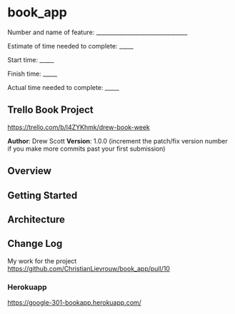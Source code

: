 # book_app

Number and name of feature: ________________________________

Estimate of time needed to complete: _____

Start time: _____

Finish time: _____

Actual time needed to complete: _____

## Trello Book Project
https://trello.com/b/l4ZYKhmk/drew-book-week

**Author**: Drew Scott
**Version**: 1.0.0 (increment the patch/fix version number if you make more commits past your first submission)

## Overview
<!-- Provide a high level overview of what this application is and why you are building it, beyond the fact that it's an assignment for a Code 301 class. (i.e. What's your problem domain?) -->

## Getting Started
<!-- What are the steps that a user must take in order to build this app on their own machine and get it running? -->

## Architecture
<!-- Provide a detailed description of the application design. What technologies (languages, libraries, etc) you're using, and any other relevant design information. -->

## Change Log
My work for the project
https://github.com/ChristianLievrouw/book_app/pull/10
### Herokuapp
https://google-301-bookapp.herokuapp.com/